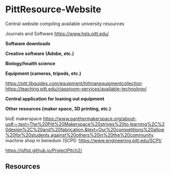 # PittResource-Website
Central website compiling available university resources

Journals and Software
  https://www.hsls.pitt.edu/

  **Software downloads**

  **Creative software (Adobe, etc.)**

  **Biology/health science**

  **Equipment (cameras, tripods, etc.)**
  
  https://pitt.libguides.com/equipment/hillmanequipmentcollection 
  https://teaching.pitt.edu/classroom-services/available-technology/

  **Central application for loaning out equipment**

  **Other resources (maker space, 3D printing, etc.)**
  
  bioE makerspace https://www.panthermakerspace.org/about-us#:~:text=The%20Pitt%20Makerspace%20strives%20to,learning%2C%20design%2C%20and%20fabrication.&text=Our%20competitions%20allow%20for%20students,against%20others%20in%20the%20community.
machine shop in benedum (SCPI): https://www.engineering.pitt.edu/SCPI/

https://jsflot.github.io/ProjectPitch2/

## Resources
